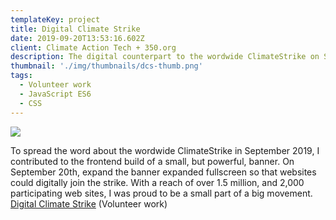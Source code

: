 ```yaml
---
templateKey: project
title: Digital Climate Strike
date: 2019-09-20T13:53:16.602Z
client: Climate Action Tech + 350.org
description: The digital counterpart to the wordwide ClimateStrike on September 2019.
thumbnail: './img/thumbnails/dcs-thumb.png'
tags:
  - Volunteer work
  - JavaScript ES6
  - CSS
---
```


![](/img/digitalstrike.png)

To spread the word about the wordwide ClimateStrike in September 2019, I contributed to the frontend build of a small, but powerful, banner. On September 20th, expand the banner expanded fullscreen so that websites could digitally join the strike. With a reach of over 1.5 million, and 2,000 participating web sites, I was proud to be a small part of a big movement. [Digital Climate Strike](https://digital.globalclimatestrike.net/) (Volunteer work)
